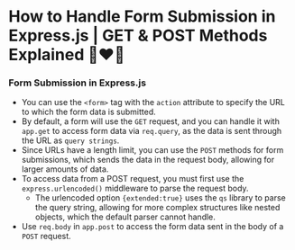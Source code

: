 # How to Handle Form Submission in Express.js | GET & POST Methods Explained 🚀❤️‍🔥

### Form Submission in Express.js

- You can use the `<form>` tag with the `action` attribute to specify the URL to which the form data is submitted.
- By default, a form will use the `GET` request, and you can handle it with `app.get` to access form data via `req.query`, as the data is sent through the URL as `query strings`.
- Since URLs have a length limit, you can use the `POST` methods for form submissions, which sends the data in the request body, allowing for larger amounts of data.
- To access data from a POST request, you must first use the `express.urlencoded()` middleware to parse the request body.
  - The urlencoded option `{extended:true}` uses the `qs` library to parse the query string, allowing for more complex structures like nested objects, which the default parser cannot handle.
- Use `req.body` in `app.post` to access the form data sent in the body of a `POST` request.
